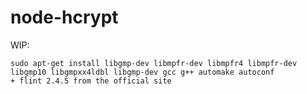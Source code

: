 node-hcrypt
===========

WIP:

```
sudo apt-get install libgmp-dev libmpfr-dev libmpfr4 libmpfr-dev libgmp10 libgmpxx4ldbl libgmp-dev gcc g++ automake autoconf
+ flint 2.4.5 from the official site
```
